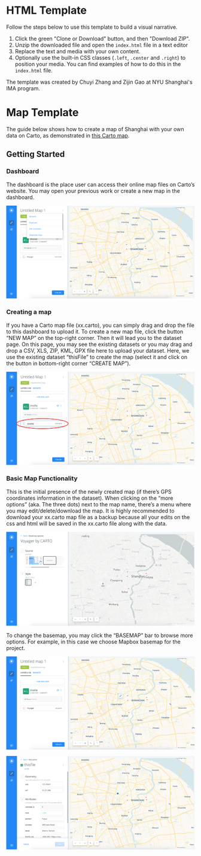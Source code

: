 # HTML Template

Follow the steps below to use this template to build a visual narrative.

1.  Click the green "Clone or Download" button, and then "Download ZIP".
1.  Unzip the downloaded file and open the `index.html` file in a text editor
1.  Replace the text and media with your own content.
1.  Optionally use the built-in CSS classes (`.left`, `.center` and `.right`) to position your media. You can find examples of how to do this in the `index.html` file.

The template was created by Chuyi Zhang and Zijin Gao at NYU Shanghai's IMA program.

# Map Template

The guide below shows how to create a map of Shanghai with your own data on Carto, as demonstrated in [this Carto map](https://jd3036.carto.com/builder/699904d2-7ae0-4be9-84c3-2f2e370fc263/embed).

## Getting Started

### Dashboard

The dashboard is the place user can access their online map files on Carto’s website. You may open your previous work or create a new map in the dashboard.

![Carto 13](assets/carto13.png)

### Creating a map

If you have a Carto map file (xx.carto), you can simply drag and drop the file to this dashboard to upload it. To create a new map file, click the button “NEW MAP” on the top-right corner. Then it will lead you to the dataset page. On this page, you may see the existing datasets or you may drag and drop a CSV, XLS, ZIP, KML, GPX file here to upload your dataset. Here, we use the existing dataset “thisFile” to create the map (select it and click on the button in bottom-right corner “CREATE MAP”).

![Carto 2](assets/carto14.png)

### Basic Map Functionality

This is the initial presence of the newly created map (if there’s GPS coordinates information in the dataset). When clicking on the “more options” (aka. The three dots) next to the map name, there’s a menu where you may edit/delete/download the map. It is highly recommended to download your xx.carto map file as a backup because all your edits on the css and html will be saved in the xx.carto file along with the data.

![Carto 3](assets/carto3.png)

To change the basemap, you may click the “BASEMAP” bar to browse more options. For example, in this case we choose Mapbox basemap for the project.

![Carto 4](assets/carto15.png)

![Carto 5](assets/carto6.png)
